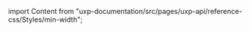 
import Content from "uxp-documentation/src/pages/uxp-api/reference-css/Styles/min-width";

<Content query="product=xd"/>
